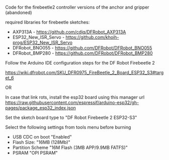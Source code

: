 Code for the firebeetle2 controller versions of the anchor and gripper (abandoned)


required libraries for firebeetle sketches:

 - AXP313A - https://github.com/cdjq/DFRobot_AXP313A
 - ESP32_New_ISR_Servo - https://github.com/khoih-prog/ESP32_New_ISR_Servo
 - DFRobot_BNO055 - https://github.com/DFRobot/DFRobot_BNO055
 - DFRobot_BMP280 - https://github.com/DFRobot/DFRobot_BMP280


Follow the Arduino IDE configuration steps for the DF Robot Firebeetle 2

  https://wiki.dfrobot.com/SKU_DFR0975_FireBeetle_2_Board_ESP32_S3#target_6

OR

  In case that link rots, install the esp32 board using this manager url https://raw.githubusercontent.com/espressif/arduino-esp32/gh-pages/package_esp32_index.json
  
  Set the sketch board type to "DF Robot Firebeetle 2 ESP32-S3"
  
  Select the following settings from tools menu before burning
	
 - USB CDC on boot "Enabled"
 - Flash Size: "16MB (128Mb)"
 - Partition Scheme "16M Flash (3MB APP/9.9MB FATFS)"
 - PSRAM "OPI PSRAM"